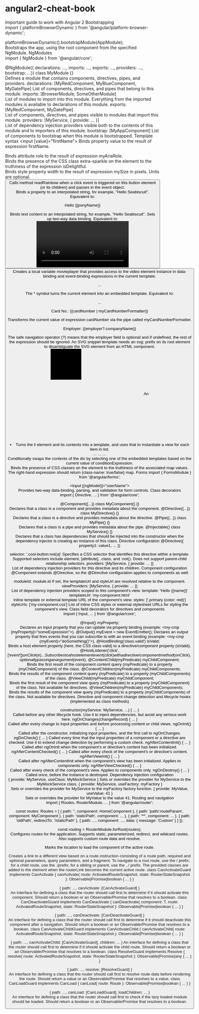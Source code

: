 # angular2-cheat-book
Important guide to work with Angular 2 
Bootstrapping	
import { platformBrowserDynamic } from '@angular/platform-browser-dynamic';

platformBrowserDynamic().bootstrapModule(AppModule);	
Bootstraps the app, using the root component from the specified NgModule.
NgModules	
import { NgModule } from '@angular/core';

@NgModule({ declarations: ..., imports: ...,
exports: ..., providers: ..., bootstrap: ...})
class MyModule {}	
Defines a module that contains components, directives, pipes, and providers.
declarations: [MyRedComponent, MyBlueComponent, MyDatePipe]	
List of components, directives, and pipes that belong to this module.
imports: [BrowserModule, SomeOtherModule]	
List of modules to import into this module. Everything from the imported modules is available to declarations of this module.
exports: [MyRedComponent, MyDatePipe]	
List of components, directives, and pipes visible to modules that import this module.
providers: [MyService, { provide: ... }]	
List of dependency injection providers visible both to the contents of this module and to importers of this module.
bootstrap: [MyAppComponent]	
List of components to bootstrap when this module is bootstrapped.
Template syntax	
<input [value]="firstName">	
Binds property value to the result of expression firstName.
<div [attr.role]="myAriaRole">	
Binds attribute role to the result of expression myAriaRole.
<div [class.extra-sparkle]="isDelightful">	
Binds the presence of the CSS class extra-sparkle on the element to the truthiness of the expression isDelightful.
<div [style.width.px]="mySize">	
Binds style property width to the result of expression mySize in pixels. Units are optional.
<button (click)="readRainbow($event)">	
Calls method readRainbow when a click event is triggered on this button element (or its children) and passes in the event object.
<div title="Hello {{ponyName}}">	
Binds a property to an interpolated string, for example, "Hello Seabiscuit". Equivalent to: <div [title]="'Hello ' + ponyName">
<p>Hello {{ponyName}}</p>	
Binds text content to an interpolated string, for example, "Hello Seabiscuit".
<my-cmp [(title)]="name">	
Sets up two-way data binding. Equivalent to: <my-cmp [title]="name" (titleChange)="name=$event">
<video #movieplayer ...>
<button (click)="movieplayer.play()">
</video>	
Creates a local variable movieplayer that provides access to the video element instance in data-binding and event-binding expressions in the current template.
<p *myUnless="myExpression">...</p>	
The * symbol turns the current element into an embedded template. Equivalent to: <ng-template [myUnless]="myExpression"><p>...</p></ng-template>
<p>Card No.: {{cardNumber | myCardNumberFormatter}}</p>	
Transforms the current value of expression cardNumber via the pipe called myCardNumberFormatter.
<p>Employer: {{employer?.companyName}}</p>	
The safe navigation operator (?) means that the employer field is optional and if undefined, the rest of the expression should be ignored.
<svg:rect x="0" y="0" width="100" height="100"/>	
An SVG snippet template needs an svg: prefix on its root element to disambiguate the SVG element from an HTML component.
<svg>
<rect x="0" y="0" width="100" height="100"/>
</svg>	
An <svg> root element is detected as an SVG element automatically, without the prefix.
Built-in directives	
import { CommonModule } from '@angular/common';

<section *ngIf="showSection">	
Removes or recreates a portion of the DOM tree based on the showSection expression.
<li *ngFor="let item of list">	
Turns the li element and its contents into a template, and uses that to instantiate a view for each item in list.
<div [ngSwitch]="conditionExpression">
<ng-template [ngSwitchCase]="case1Exp">...</ng-template>
<ng-template ngSwitchCase="case2LiteralString">...</ng-template>
<ng-template ngSwitchDefault>...</ng-template>
</div>	
Conditionally swaps the contents of the div by selecting one of the embedded templates based on the current value of conditionExpression.
<div [ngClass]="{'active': isActive, 'disabled': isDisabled}">	
Binds the presence of CSS classes on the element to the truthiness of the associated map values. The right-hand expression should return {class-name: true/false} map.
Forms	
import { FormsModule } from '@angular/forms';

<input [(ngModel)]="userName">	
Provides two-way data-binding, parsing, and validation for form controls.
Class decorators	
import { Directive, ... } from '@angular/core';

@Component({...})
class MyComponent() {}	
Declares that a class is a component and provides metadata about the component.
@Directive({...})
class MyDirective() {}	
Declares that a class is a directive and provides metadata about the directive.
@Pipe({...})
class MyPipe() {}	
Declares that a class is a pipe and provides metadata about the pipe.
@Injectable()
class MyService() {}	
Declares that a class has dependencies that should be injected into the constructor when the dependency injector is creating an instance of this class.
Directive configuration	
@Directive({ property1: value1, ... })

selector: '.cool-button:not(a)'	
Specifies a CSS selector that identifies this directive within a template. Supported selectors include element, [attribute], .class, and :not().
Does not support parent-child relationship selectors.
providers: [MyService, { provide: ... }]	
List of dependency injection providers for this directive and its children.
Component configuration	
@Component extends @Directive, so the @Directive configuration applies to components as well

moduleId: module.id	
If set, the templateUrl and styleUrl are resolved relative to the component.
viewProviders: [MyService, { provide: ... }]	
List of dependency injection providers scoped to this component's view.
template: 'Hello {{name}}'
templateUrl: 'my-component.html'	
Inline template or external template URL of the component's view.
styles: ['.primary {color: red}']
styleUrls: ['my-component.css']	
List of inline CSS styles or external stylesheet URLs for styling the component’s view.
Class field decorators for directives and components	
import { Input, ... } from '@angular/core';

@Input() myProperty;	
Declares an input property that you can update via property binding (example: <my-cmp [myProperty]="someExpression">).
@Output() myEvent = new EventEmitter();	
Declares an output property that fires events that you can subscribe to with an event binding (example: <my-cmp (myEvent)="doSomething()">).
@HostBinding('class.valid') isValid;	
Binds a host element property (here, the CSS class valid) to a directive/component property (isValid).
@HostListener('click', ['$event']) onClick(e) {...}	
Subscribes to a host element event (click) with a directive/component method (onClick), optionally passing an argument ($event).
@ContentChild(myPredicate) myChildComponent;	
Binds the first result of the component content query (myPredicate) to a property (myChildComponent) of the class.
@ContentChildren(myPredicate) myChildComponents;	
Binds the results of the component content query (myPredicate) to a property (myChildComponents) of the class.
@ViewChild(myPredicate) myChildComponent;	
Binds the first result of the component view query (myPredicate) to a property (myChildComponent) of the class. Not available for directives.
@ViewChildren(myPredicate) myChildComponents;	
Binds the results of the component view query (myPredicate) to a property (myChildComponents) of the class. Not available for directives.
Directive and component change detection and lifecycle hooks	
(implemented as class methods)

constructor(myService: MyService, ...) { ... }	
Called before any other lifecycle hook. Use it to inject dependencies, but avoid any serious work here.
ngOnChanges(changeRecord) { ... }	
Called after every change to input properties and before processing content or child views.
ngOnInit() { ... }	
Called after the constructor, initializing input properties, and the first call to ngOnChanges.
ngDoCheck() { ... }	
Called every time that the input properties of a component or a directive are checked. Use it to extend change detection by performing a custom check.
ngAfterContentInit() { ... }	
Called after ngOnInit when the component's or directive's content has been initialized.
ngAfterContentChecked() { ... }	
Called after every check of the component's or directive's content.
ngAfterViewInit() { ... }	
Called after ngAfterContentInit when the component's view has been initialized. Applies to components only.
ngAfterViewChecked() { ... }	
Called after every check of the component's view. Applies to components only.
ngOnDestroy() { ... }	
Called once, before the instance is destroyed.
Dependency injection configuration	
{ provide: MyService, useClass: MyMockService }	
Sets or overrides the provider for MyService to the MyMockService class.
{ provide: MyService, useFactory: myFactory }	
Sets or overrides the provider for MyService to the myFactory factory function.
{ provide: MyValue, useValue: 41 }	
Sets or overrides the provider for MyValue to the value 41.
Routing and navigation	
import { Routes, RouterModule, ... } from '@angular/router';

const routes: Routes = [
{ path: '', component: HomeComponent },
{ path: 'path/:routeParam', component: MyComponent },
{ path: 'staticPath', component: ... },
{ path: '**', component: ... },
{ path: 'oldPath', redirectTo: '/staticPath' },
{ path: ..., component: ..., data: { message: 'Custom' } }
]);

const routing = RouterModule.forRoot(routes);	
Configures routes for the application. Supports static, parameterized, redirect, and wildcard routes. Also supports custom route data and resolve.

<router-outlet></router-outlet>
<router-outlet name="aux"></router-outlet>
Marks the location to load the component of the active route.

<a routerLink="/path">
<a [routerLink]="[ '/path', routeParam ]">
<a [routerLink]="[ '/path', { matrixParam: 'value' } ]">
<a [routerLink]="[ '/path' ]" [queryParams]="{ page: 1 }">
<a [routerLink]="[ '/path' ]" fragment="anchor">
Creates a link to a different view based on a route instruction consisting of a route path, required and optional parameters, query parameters, and a fragment. To navigate to a root route, use the / prefix; for a child route, use the ./prefix; for a sibling or parent, use the ../ prefix.
<a [routerLink]="[ '/path' ]" routerLinkActive="active">	
The provided classes are added to the element when the routerLink becomes the current active route.
class CanActivateGuard implements CanActivate {
canActivate(
route: ActivatedRouteSnapshot,
state: RouterStateSnapshot
): Observable<boolean>|Promise<boolean>|boolean { ... }
}

{ path: ..., canActivate: [CanActivateGuard] }	
An interface for defining a class that the router should call first to determine if it should activate this component. Should return a boolean or an Observable/Promise that resolves to a boolean.
class CanDeactivateGuard implements CanDeactivate<T> {
canDeactivate(
component: T,
route: ActivatedRouteSnapshot,
state: RouterStateSnapshot
): Observable<boolean>|Promise<boolean>|boolean { ... }
}

{ path: ..., canDeactivate: [CanDeactivateGuard] }	
An interface for defining a class that the router should call first to determine if it should deactivate this component after a navigation. Should return a boolean or an Observable/Promise that resolves to a boolean.
class CanActivateChildGuard implements CanActivateChild {
canActivateChild(
route: ActivatedRouteSnapshot,
state: RouterStateSnapshot
): Observable<boolean>|Promise<boolean>|boolean { ... }
}

{ path: ..., canActivateChild: [CanActivateGuard],
children: ... }	
An interface for defining a class that the router should call first to determine if it should activate the child route. Should return a boolean or an Observable/Promise that resolves to a boolean.
class ResolveGuard implements Resolve<T> {
resolve(
route: ActivatedRouteSnapshot,
state: RouterStateSnapshot
): Observable<any>|Promise<any>|any { ... }
}

{ path: ..., resolve: [ResolveGuard] }	
An interface for defining a class that the router should call first to resolve route data before rendering the route. Should return a value or an Observable/Promise that resolves to a value.
class CanLoadGuard implements CanLoad {
canLoad(
route: Route
): Observable<boolean>|Promise<boolean>|boolean { ... }
}

{ path: ..., canLoad: [CanLoadGuard], loadChildren: ... }	
An interface for defining a class that the router should call first to check if the lazy loaded module should be loaded. Should return a boolean or an Observable/Promise that resolves to a boolean.
